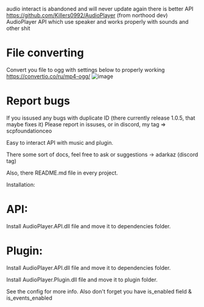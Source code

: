 audio interact is abandoned and will never update again
there is better API https://github.com/Killers0992/AudioPlayer (from northood dev) ⁠AudioPlayer API which use speaker and works properly with sounds and other shit

# File converting
Convert you file to ogg with settings below to properly working
https://convertio.co/ru/mp4-ogg/
![image](https://github.com/user-attachments/assets/f66160aa-0c3f-494c-858c-dd66d0225df9)


# Report bugs
If you issused any bugs with duplicate ID (there currently release 1.0.5, that maybe fixes it)
Please report in issuses, or in discord, my tag => scpfoundationceo

Easy to interact API with music and plugin.

There some sort of docs, feel free to ask or suggestions -> adarkaz (discord tag)

Also, there README.md file in every project.

Installation:

# API:

Install AudioPlayer.API.dll file and move it to dependencies folder.

# Plugin:

Install AudioPlayer.API.dll file and move it to dependencies folder.

Install AudioPlayer.Plugin.dll file and move it to plugin folder.

See the config for more info. Also don't forget you have is_enabled field & is_events_enabled
